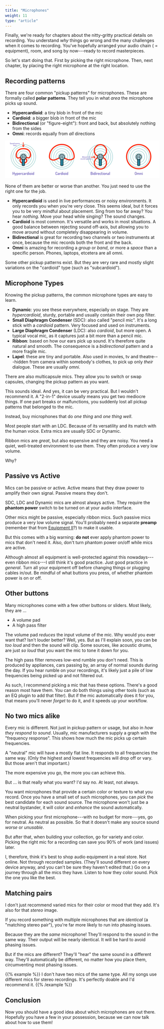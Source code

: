 ```yaml
---
title: "Microphones"
weight: 11
type: "article"
---
```


Finally, we're ready for chapters about the nitty-gritty practical details on recording. You understand _why_ things go wrong and the many challenges when it comes to recording. You've hopefully arranged your audio chain ( = equipment), room, and song by now---ready to record masterpieces.

So let's start doing that. First by picking the right microphone. Then, next chapter, by placing the right microphone at the right location.

## Recording patterns

There are four common "pickup patterns" for microphones. These are formally called **polar patterns**. They tell you in what _area_ the microphone picks up sound.

* **Hypercardioid**: a tiny blob in front of the mic
* **Cardioid**: a bigger blob in front of the mic
* **Bidirectional** (or "figure-eight"): front and back, but absolutely nothing from the sides
* **Omni**: records equally from _all_ directions

![The four most common polar patterns explained, visually.](mic_polar_patterns.webp)

None of them are better or worse than another. You just need to use the right one for the job.

* **Hypercardioid** is used in live performances or noisy environments. It only records you when you're very close. This seems ideal, but it forces you to be very mindful about placement. Sing from too far away? You hear _nothing_. Move your head while singing? The sound changes.
* **Cardioid** is most common. It's versatile and works in most situations. A good balance between rejecting sound off-axis, but allowing you to move around without completely disappearing in volume.
* **Bidirectional** is great for recording two channels or two instruments at once, because the mic records both the front and the back.
* **Omni** is amazing for recording a _group_ or _band_, or more a _space_ than a specific person. Phones, laptops, etcetera are all omni.

Some other pickup patterns exist. But they are very rare and mostly slight variations on the "cardioid" type (such as "subcardioid").

## Microphone Types

Knowing the pickup patterns, the common microphone types are easy to learn.

* **Dynamic**: you see these everywhere, especially on stage. They are *hypercardioid*, sturdy, portable and usually contain their own pop filter.
* **Small Diaphragm Condenser** (SDC): also called "pencil mic". It's a long stick with a *cardioid* pattern. Very focused and used on instruments.
* **Large Diaphragm Condenser** (LDC): also *cardioid*, but more open. A typical vocal mic, as it captures just a bit more than a pencil mic.
* **Ribbon**: based on how our ears pick up sound. It's therefore quite natural and smooth. The consequence is a _bidirectional_ pattern and a more fragile mic.
* **Lapel**: these are tiny and portable. Also used in movies, tv and theatre---hidden from camera within somebody's clothes, to pick up only _their_ dialogue. These are usually _omni_.

There are also multicapsule mics. They allow you to switch or swap capsules, changing the pickup pattern as you want.

This sounds ideal. And yes, it can be very practical. But I wouldn't recommend it. A "2-in-1" device usually means you get two mediocre things. If one part breaks or malfunctions, you suddenly lost all pickup patterns that belonged to the mic.

Instead, buy microphones that do _one thing_ and _one thing well_.

Most people start with an LDC. Because of its versatility and its match with the human voice. Extra mics are usually SDC or Dynamic. 

Ribbon mics are _great_, but also expensive and they are noisy. You need a quiet, well-treated environment to use them. They often produce a very low volume.

Why?

## Passive vs Active

Mics can be passive or active. Active means that they draw power to amplify their own signal. Passive means they don't.

SDC, LDC and Dynamic mics are almost always active. They require the **phantom power** switch to be turned on at your audio interface.

Other mics might be passive, especially ribbon mics. Such passive mics produce a very low volume signal. You'll probably need a separate **preamp** (remember that from [Equipment II](../equipment-ii-useful/)?) to make it usable.

But this comes with a big warning: **do not** ever apply phantom power to mics that don't need it. Also, don't turn phantom power on/off while mics are active.

Although almost all equipment is well-protected against this nowadays---even ribbon mics---I still think it's good practice. Just good practice in _general_. Turn all your equipment off before changing things or plugging cables in/out. Be mindful of what buttons you press, of whether phantom power is on or off.

## Other buttons

Many microphones come with a few other buttons or sliders. Most likely, they are ...

* A volume pad
* A high pass filter

The volume pad _reduces_ the input volume of the mic. Why would you ever want that? Isn't louder better? Well, yes. But as I'll explain soon, you can be _too loud_ and then the sound will clip. Some sources, like acoustic drums, are just _so loud_ that you want the mic to tone it down for you.

The high pass filter removes low-end rumble you don't need. This is produced by appliances, cars passing by, an array of normal sounds during the day. If you hear rumble on your recordings, it's likely just a pile of low frequencies being picked up and not filtered out.

As such, I recommend picking a mic that has these options. There's a good reason most have them. You can do both things using other tools (such as an EQ plugin to add that filter). But if the mic automatically does it for you, that means you'll never _forget_ to do it, and it speeds up your workflow.

## No two mics alike

Every mic is different. Not just in pickup pattern or usage, but also in _how they respond to sound_. Usually, mic manufacturers supply a graph with the "frequency response". This shows how much the mic picks up certain frequencies.

A "neutral" mic will have a mostly flat line. It responds to all frequencies the same way. (Only the highest and lowest frequencies will drop off or vary. But those aren't that important.)

The more expensive you go, the more you can achieve this. 

But ... is that really what you want? I'd say no. At least, not always.

You want microphones that provide a certain color or texture to what you record. Once you have a small set of such microphones, you can _pick_ the best candidate for each sound source. The microphone won't just be a neutral bystander, it will color and _enhance_ the sound automatically.

When picking your first microphone---with no budget for more---yes, go for neutral. As neutral as possible. So that it doesn't make any source sound _worse_ or _unusable_.

But after that, when building your collection, go for variety and color. Picking the right mic for a recording can save you 90% of work (and issues) later. 

I, therefore, think it's best to shop audio equipment in a real store. Not online. Not through recorded samples. (They'll sound different on every device anyway, and you can't be sure they haven't edited that.) Go on a journey through all the mics they have. Listen to how they color sound. Pick the one you like the best.

## Matching pairs

I don't just recommend varied mics for their color or mood that they add. It's also for that _stereo_ image.

If you record something with multiple microphones that are _identical_ (a "matching stereo pair"), you're far more likely to run into phasing issues.

Because they are the _same_ microphone! They'll respond to the sound in the same way. Their output will be nearly identical. It will be hard to avoid phasing issues.

But if the mics are different? They'll "hear" the same sound in a different way. They'll automatically be different, no matter how you place them, circumventing most phasing issues.

{{% example %}}
I don't have two mics of the same type. All my songs use different mics for stereo recordings. It's perfectly doable and I'd recommend it.
{{% /example %}}

## Conclusion

Now you should have a good idea about which microphones are out there. Hopefully you have a few in your possession, because we can now talk about how to use them!